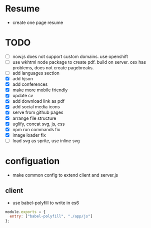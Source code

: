 # Resume
 - create one page resume
 
# TODO
- [ ] now.js does not support custom domains. use openshift
- [ ] use wkhtml node package to create pdf. build on server. osx has problems, does not create pagebreaks.
- [ ] add languages section
- [x] add hjson
- [x] add conferences
- [x] make more mobile friendly
- [x] update cv
- [x] add download link as pdf
- [x] add social media icons
- [x] serve from github pages
- [x] arrange file structure
- [x] uglify, concat svg, js, css
- [x] npm run commands fix
- [x] image loader fix	
- [ ] load svg as sprite, use inline svg

# configuation
- make common config to extend client and server.js

## client
- use babel-polyfill to write in es6
```javascript
module.exports = {
  entry: ["babel-polyfill", "./app/js"]
};
```

